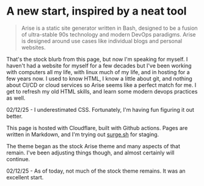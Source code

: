 <!-- BEGIN ARISE ------------------------------
Title:: "Cyberia"

Author:: "Ben Robeson"
Description:: "A personal blog. Tech, Trek (scifi overall), Random thoughts. We'll see where it goes."
Language:: "en"
Thumbnail:: "config/images/cyberia.png"
Published Date:: "2025-01-11"
Modified Date:: "2025-01-29"

content_header:: "false"
rss_hide:: "true"
---- END ARISE \\ DO NOT MODIFY THIS LINE ---->

# A new start, inspired by a neat tool

> Arise is a static site generator written in Bash, designed to be a fusion of ultra-stable 90s technology and modern DevOps paradigms. Arise is designed around use cases like individual blogs and personal websites.

That's the stock blurb from this page, but now I'm speaking for myself. I haven't had a website for myself for a few decades but I've been working with computers all my life, with linux much of my life, and in hosting for a few years now. I used to know HTML, I know a little about git, and nothing about CI/CD or cloud services so Arise seems like a perfect match for me. I get to refresh my old HTML skills, and learn some modern devops practices as well. 

02/12/25 - I underestimated CSS. Fortunately, I'm having fun figuring it out better.

This page is hosted with Cloudflare, built with Github actions. Pages are written in Markdown, and I'm trying out <a href="https://surge.sh/" target="_blank">surge.sh</a> for staging. 

The theme began as the stock Arise theme and many aspects of that remain. I've been adjusting things though, and almost certainly will continue. 

02/12/25 - As of today, not much of the stock theme remains. It was an excellent start. 